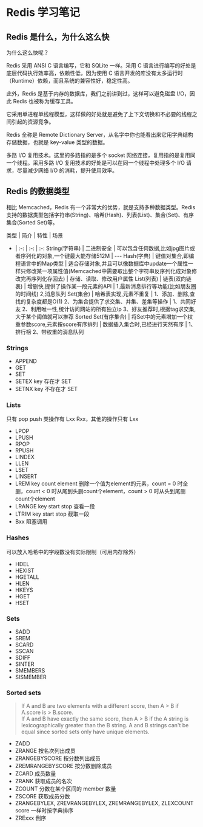 # Redis 学习笔记

## Redis 是什么，为什么这么快

为什么这么快呢？

Redis 采用 ANSI C 语言编写，它和 SQLite 一样。采用 C 语言进行编写的好处是底层代码执行效率高，依赖性低，因为使用 C 语言开发的库没有太多运行时（Runtime）依赖，而且系统的兼容性好，稳定性高。

此外，Redis 是基于内存的数据库，我们之前讲到过，这样可以避免磁盘 I/O，因此 Redis 也被称为缓存工具。  

它采用单进程单线程模型，这样做的好处就是避免了上下文切换和不必要的线程之间引起的资源竞争。

Redis 全称是 Remote Dictionary Server，从名字中你也能看出来它用字典结构存储数据，也就是 key-value 类型的数据。

多路 I/O 复用技术。这里的多路指的是多个 socket 网络连接，复用指的是复用同一个线程。采用多路 I/O 复用技术的好处是可以在同一个线程中处理多个 I/O 请求，尽量减少网络 I/O 的消耗，提升使用效率。

## Redis 的数据类型

相比 Memcached，Redis 有一个非常大的优势，就是支持多种数据类型。Redis 支持的数据类型包括字符串(String)、哈希(Hash)、列表(List)、集合(Set)、有序集合(Sorted Set)等。

类型 | 简介 | 特性 | 场景
- | :-: | :-: | :-:
String(字符串) | 二进制安全 | 可以包含任何数据,比如jpg图片或者序列化的对象,一个键最大能存储512M | ---
Hash(字典) | 键值对集合,即编程语言中的Map类型 | 适合存储对象,并且可以像数据库中update一个属性一样只修改某一项属性值(Memcached中需要取出整个字符串反序列化成对象修改完再序列化存回去) |  存储、读取、修改用户属性
List(列表) | 链表(双向链表) | 增删快,提供了操作某一段元素的API | 1,最新消息排行等功能(比如朋友圈的时间线) 2,消息队列
Set(集合) | 哈希表实现,元素不重复 | 1、添加、删除,查找的复杂度都是O(1) 2、为集合提供了求交集、并集、差集等操作 | 1、共同好友 2、利用唯一性,统计访问网站的所有独立ip 3、好友推荐时,根据tag求交集,大于某个阈值就可以推荐
Sorted Set(有序集合) | 将Set中的元素增加一个权重参数score,元素按score有序排列  | 数据插入集合时,已经进行天然有序 | 1、排行榜 2、带权重的消息队列

### Strings

- APPEND
- GET
- SET
- SETEX
    key 存在才 SET
- SETNX
    key 不存在才 SET

### Lists

只有 pop push 类操作有 Lxx Rxx，其他的操作只有 Lxx

- LPOP
- LPUSH
- RPOP
- RPUSH
- LINDEX
- LLEN
- LSET
- LINSERT
- LREM key count element
    删除一个值为element的元素，count = 0 时全删，count < 0 时从尾到头删count个element，count > 0 时从头到尾删count个element
- LRANGE key start stop
    查看一段
- LTRIM key start stop
    截取一段
- Bxx
    阻塞调用

### Hashes

可以放入哈希中的字段数没有实际限制（可用内存除外）

- HDEL
- HEXIST
- HGETALL
- HLEN
- HKEYS
- HGET
- HSET


### Sets

- SADD
- SREM
- SCARD
- SSCAN
- SDIFF
- SINTER
- SMEMBERS
- SISMEMBER

### Sorted sets

> If A and B are two elements with a different score, then A > B if A.score is > B.score.  
> If A and B have exactly the same score, then A > B if the A string is lexicographically greater than the B string. A and B strings can't be equal since sorted sets only have unique elements.

- ZADD
- ZRANGE
    按名次列出成员
- ZRANGEBYSCORE
    按分数列出成员
- ZREMRANGEBYSCORE
    按分数删除成员
- ZCARD
    成员数量
- ZRANK
    获取成员的名次
- ZCOUNT
    分数在某个区间的 member 数量
- ZSCORE
    获取成员分数
- ZRANGEBYLEX, ZREVRANGEBYLEX, ZREMRANGEBYLEX, ZLEXCOUNT
    score 一样时按字典排序
- ZRExxx
    倒序
